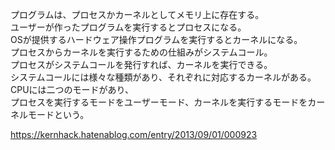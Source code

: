 プログラムは、プロセスかカーネルとしてメモリ上に存在する。  
ユーザーが作ったプログラムを実行するとプロセスになる。  
OSが提供するハードウェア操作プログラムを実行するとカーネルになる。  
プロセスからカーネルを実行するための仕組みがシステムコール。  
プロセスがシステムコールを発行すれば、カーネルを実行できる。  
システムコールには様々な種類があり、それぞれに対応するカーネルがある。  
CPUには二つのモードがあり、  
プロセスを実行するモードをユーザーモード、カーネルを実行するモードをカーネルモードという。  

https://kernhack.hatenablog.com/entry/2013/09/01/000923
